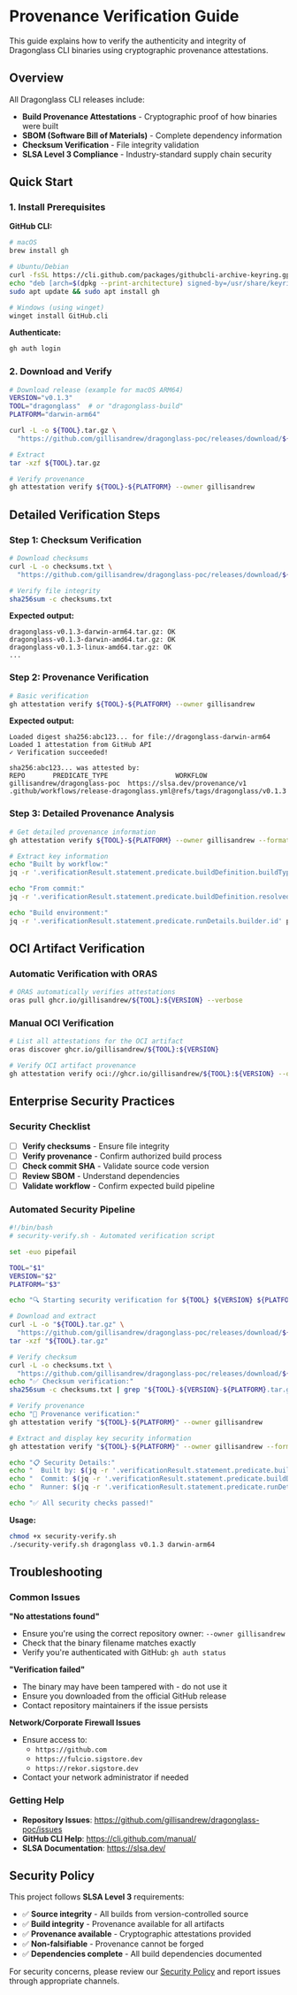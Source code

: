 # Provenance Verification Guide

This guide explains how to verify the authenticity and integrity of Dragonglass CLI binaries using cryptographic provenance attestations.

## Overview

All Dragonglass CLI releases include:
- **Build Provenance Attestations** - Cryptographic proof of how binaries were built
- **SBOM (Software Bill of Materials)** - Complete dependency information
- **Checksum Verification** - File integrity validation
- **SLSA Level 3 Compliance** - Industry-standard supply chain security

## Quick Start

### 1. Install Prerequisites

**GitHub CLI:**
```bash
# macOS
brew install gh

# Ubuntu/Debian
curl -fsSL https://cli.github.com/packages/githubcli-archive-keyring.gpg | sudo dd of=/usr/share/keyrings/githubcli-archive-keyring.gpg
echo "deb [arch=$(dpkg --print-architecture) signed-by=/usr/share/keyrings/githubcli-archive-keyring.gpg] https://cli.github.com/packages stable main" | sudo tee /etc/apt/sources.list.d/github-cli.list > /dev/null
sudo apt update && sudo apt install gh

# Windows (using winget)
winget install GitHub.cli
```

**Authenticate:**
```bash
gh auth login
```

### 2. Download and Verify

```bash
# Download release (example for macOS ARM64)
VERSION="v0.1.3"
TOOL="dragonglass"  # or "dragonglass-build"
PLATFORM="darwin-arm64"

curl -L -o ${TOOL}.tar.gz \
  "https://github.com/gillisandrew/dragonglass-poc/releases/download/${TOOL}/${VERSION}/${TOOL}-${VERSION}-${PLATFORM}.tar.gz"

# Extract
tar -xzf ${TOOL}.tar.gz

# Verify provenance
gh attestation verify ${TOOL}-${PLATFORM} --owner gillisandrew
```

## Detailed Verification Steps

### Step 1: Checksum Verification

```bash
# Download checksums
curl -L -o checksums.txt \
  "https://github.com/gillisandrew/dragonglass-poc/releases/download/${TOOL}/${VERSION}/checksums.txt"

# Verify file integrity
sha256sum -c checksums.txt
```

**Expected output:**
```
dragonglass-v0.1.3-darwin-arm64.tar.gz: OK
dragonglass-v0.1.3-darwin-amd64.tar.gz: OK
dragonglass-v0.1.3-linux-amd64.tar.gz: OK
...
```

### Step 2: Provenance Verification

```bash
# Basic verification
gh attestation verify ${TOOL}-${PLATFORM} --owner gillisandrew
```

**Expected output:**
```
Loaded digest sha256:abc123... for file://dragonglass-darwin-arm64
Loaded 1 attestation from GitHub API
✓ Verification succeeded!

sha256:abc123... was attested by:
REPO       PREDICATE_TYPE                 WORKFLOW                                   
gillisandrew/dragonglass-poc  https://slsa.dev/provenance/v1  .github/workflows/release-dragonglass.yml@refs/tags/dragonglass/v0.1.3
```

### Step 3: Detailed Provenance Analysis

```bash
# Get detailed provenance information
gh attestation verify ${TOOL}-${PLATFORM} --owner gillisandrew --format json > provenance.json

# Extract key information
echo "Built by workflow:" 
jq -r '.verificationResult.statement.predicate.buildDefinition.buildType' provenance.json

echo "From commit:"
jq -r '.verificationResult.statement.predicate.buildDefinition.resolvedDependencies[0].digest' provenance.json

echo "Build environment:"
jq -r '.verificationResult.statement.predicate.runDetails.builder.id' provenance.json
```

## OCI Artifact Verification

### Automatic Verification with ORAS

```bash
# ORAS automatically verifies attestations
oras pull ghcr.io/gillisandrew/${TOOL}:${VERSION} --verbose
```

### Manual OCI Verification

```bash
# List all attestations for the OCI artifact
oras discover ghcr.io/gillisandrew/${TOOL}:${VERSION}

# Verify OCI artifact provenance
gh attestation verify oci://ghcr.io/gillisandrew/${TOOL}:${VERSION} --owner gillisandrew
```

## Enterprise Security Practices

### Security Checklist

- [ ] **Verify checksums** - Ensure file integrity
- [ ] **Verify provenance** - Confirm authorized build process
- [ ] **Check commit SHA** - Validate source code version
- [ ] **Review SBOM** - Understand dependencies
- [ ] **Validate workflow** - Confirm expected build pipeline

### Automated Security Pipeline

```bash
#!/bin/bash
# security-verify.sh - Automated verification script

set -euo pipefail

TOOL="$1"
VERSION="$2"
PLATFORM="$3"

echo "🔍 Starting security verification for ${TOOL} ${VERSION} ${PLATFORM}"

# Download and extract
curl -L -o "${TOOL}.tar.gz" \
  "https://github.com/gillisandrew/dragonglass-poc/releases/download/${TOOL}/${VERSION}/${TOOL}-${VERSION}-${PLATFORM}.tar.gz"
tar -xzf "${TOOL}.tar.gz"

# Verify checksum
curl -L -o checksums.txt \
  "https://github.com/gillisandrew/dragonglass-poc/releases/download/${TOOL}/${VERSION}/checksums.txt"
echo "✅ Checksum verification:"
sha256sum -c checksums.txt | grep "${TOOL}-${VERSION}-${PLATFORM}.tar.gz"

# Verify provenance
echo "🔐 Provenance verification:"
gh attestation verify "${TOOL}-${PLATFORM}" --owner gillisandrew

# Extract and display key security information
gh attestation verify "${TOOL}-${PLATFORM}" --owner gillisandrew --format json > provenance.json

echo "📋 Security Details:"
echo "  Built by: $(jq -r '.verificationResult.statement.predicate.buildDefinition.buildType' provenance.json)"
echo "  Commit: $(jq -r '.verificationResult.statement.predicate.buildDefinition.resolvedDependencies[0].digest' provenance.json)"
echo "  Runner: $(jq -r '.verificationResult.statement.predicate.runDetails.builder.id' provenance.json)"

echo "✅ All security checks passed!"
```

**Usage:**
```bash
chmod +x security-verify.sh
./security-verify.sh dragonglass v0.1.3 darwin-arm64
```

## Troubleshooting

### Common Issues

**"No attestations found"**
- Ensure you're using the correct repository owner: `--owner gillisandrew`
- Check that the binary filename matches exactly
- Verify you're authenticated with GitHub: `gh auth status`

**"Verification failed"**
- The binary may have been tampered with - do not use it
- Ensure you downloaded from the official GitHub release
- Contact repository maintainers if the issue persists

**Network/Corporate Firewall Issues**
- Ensure access to:
  - `https://github.com`
  - `https://fulcio.sigstore.dev`
  - `https://rekor.sigstore.dev`
- Contact your network administrator if needed

### Getting Help

- **Repository Issues**: https://github.com/gillisandrew/dragonglass-poc/issues
- **GitHub CLI Help**: https://cli.github.com/manual/
- **SLSA Documentation**: https://slsa.dev/

## Security Policy

This project follows **SLSA Level 3** requirements:

- ✅ **Source integrity** - All builds from version-controlled source
- ✅ **Build integrity** - Provenance available for all artifacts  
- ✅ **Provenance available** - Cryptographic attestations provided
- ✅ **Non-falsifiable** - Provenance cannot be forged
- ✅ **Dependencies complete** - All build dependencies documented

For security concerns, please review our [Security Policy](../SECURITY.md) and report issues through appropriate channels.